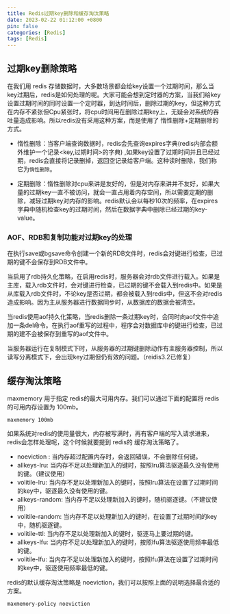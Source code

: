```yaml
---
title: Redis过期key删除和缓存淘汰策略
date: 2023-02-22 01:12:00 +0800
pin: false 
categories: [Redis]
tags: [Redis]
---
```


## 过期key删除策略

在我们用 redis 存储数据时，大多数场景都会给key设置一个过期时间，那么当key过期后，redis是如何处理的呢。大家可能会想到定时器的方案，当我们给key设置过期时间的同时设置一个定时器，到达时间后，删除过期的key，但这种方式在内存不紧张但Cpu紧张时，将cpu时间用在删除过期key上，无疑会对系统的吞吐量造成影响。所以redis没有采用这种方案，而是使用了 惰性删除+定期删除的方式。

- 惰性删除：当客户端查询数据时，redis会先查询expires字典(redis内部会额外维护一个记录<key,过期时间>的字典) ,如果key设置了过期时间并且已经过期，redis会直接将记录删掉，返回空记录给客户端。这种读时删除，我们称它为`惰性删除`。

- 定期删除：惰性删除对cpu来讲是友好的，但是对内存来讲并不友好，如果大量的过期key一直不被访问，就会一直占用着内存空间，所以需要定期的删除，减轻过期key对内存的影响。redis默认会以每秒10次的频率，在expires字典中随机检查key的过期时间，然后在数据字典中删除已经过期的key-value。

### AOF、RDB和复制功能对过期key的处理

在执行save或bgsave命令创建一个新的RDB文件时，redis会对键进行检查，已过期的键不会保存到RDB文件中。

当启用了rdb持久化策略，在启用redis时，服务器会对rdb文件进行载入。如果是主库，载入rdb文件时，会对键进行检查，已过期的键不会载入到redis中。如果是从库载入rdb文件时，不论key是否过期，都会被载入到redis中，但这不会对redis造成影响。因为主从服务器进行数据同步时，从数据库的数据会被清空。

当redis使用aof持久化策略，当redis删除一条过期key时，会同时向aof文件中追加一条del命令。在执行aof重写的过程中，程序会对数据库中的键进行检查，已过期的建不会被保存到重写的aof文件中。

当服务器运行在复制模式下时，从服务器的过期键删除动作有主服务器控制，所以读写分离模式下，会出现key过期但仍有效的问题。（reidis3.2已修复）

## 缓存淘汰策略

maxmemory 用于指定 redis的最大可用内存。我们可以通过下面的配置将 redis的可用内存设置为 100mb。

```
maxmemory 100mb
```

如果系统对redis的使用量很大，内存被写满时，再有客户端的写入请求进来，redis会怎样处理呢，这个时候就要提到 redis的 缓存淘汰策略了。

- noeviction :  当内存超过配置内存时，会返回错误，不会删除任何键。
- allkeys-lru:  当内存不足以处理新加入的键时，按照lru算法驱逐最久没有使用的键。（建议使用）
- volitile-lru: 当内存不足以处理新加入的键时，按照lru算法在设置了过期时间的key中，驱逐最久没有使用的键。
- allkeys-random: 当内存不足以处理新加入的键时，随机驱逐键。（不建议使用）
- volitile-random: 当内存不足以处理新加入的键时，在设置了过期时间的key中，随机驱逐键。
- volitile-ttl: 当内存不足以处理新加入的键时，驱逐马上要过期的键。
- allkeys-lfu: 当内存不足以处理新加入的键时，按照lfu算法驱逐使用频率最低的键。
- volitile-lfu: 当内存不足以处理新加入的键时，按照lfu算法在设置了过期时间的key中，驱逐使用频率最低的键。

redis的默认缓存淘汰策略是 noeviction，我们可以按照上面的说明选择最合适的方案。

```
maxmemory-policy noeviction
```